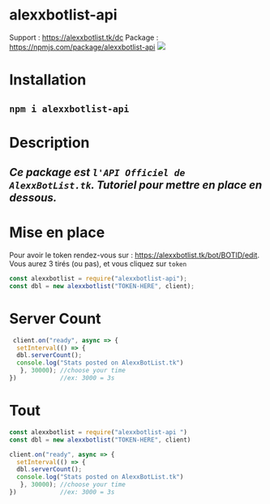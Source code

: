 # alexxbotlist-api
Support : https://alexxbotlist.tk/dc
Package : https://npmjs.com/package/alexxbotlist-api
<a href="https://nodei.co/npm/alexxbotlist-api/"><img src="https://nodei.co/npm/alexxbotlist-api.png"></a>

# Installation
## `npm i alexxbotlist-api`

# Description
## *Ce package est **`l'API Officiel de AlexxBotList.tk`**. Tutoriel pour mettre en place en dessous.*
# Mise en place
Pour avoir le token rendez-vous sur : 
https://alexxbotlist.tk/bot/BOTID/edit.
Vous aurez 3 tirés (ou pas), et vous cliquez sur `token`
```js
const alexxbotlist = require("alexxbotlist-api");
const dbl = new alexxbotlist("TOKEN-HERE", client);
```
# Server Count
```js
 client.on("ready", async => {
  setInterval(() => {
  dbl.serverCount();
  console.log("Stats posted on AlexxBotList.tk") 
   }, 30000); //choose your time
})            //ex: 3000 = 3s
  ```

# Tout

```js
const alexxbotlist = require("alexxbotlist-api ")
const dbl = new alexxbotlist("TOKEN-HERE", client)

client.on("ready", async => {
  setInterval(() => {
  dbl.serverCount();
  console.log("Stats posted on AlexxBotList.tk") 
   }, 30000); //choose your time
})            //ex: 3000 = 3s 
```
